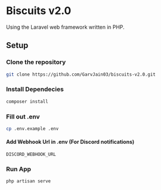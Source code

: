 # Biscuits v2.0

Using the Laravel web framework written in PHP.

## Setup

### Clone the repository

```bash
git clone https://github.com/GarvJain03/biscuits-v2.0.git
```

### Install Dependecies

```bash
composer install
```

### Fill out .env

```bash
cp .env.example .env
```

#### Add Webhook Url in .env (For Discord notifications)

`DISCORD_WEBHOOK_URL`

### Run App

```bash
php artisan serve
```
